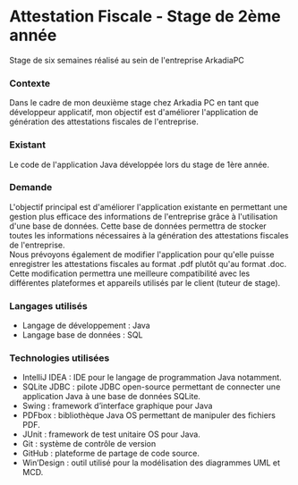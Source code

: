 # Attestation Fiscale - Stage de 2ème année

<p>Stage de six semaines réalisé au sein de l'entreprise ArkadiaPC</p>

 <h3>Contexte</h3>
<p>
Dans le cadre de mon deuxième stage chez Arkadia PC en tant que développeur applicatif, mon objectif est d'améliorer
l'application de génération des attestations fiscales de l'entreprise.
</p>
<h3>Existant</h3>
<p>
Le code de l'application Java développée lors du stage de 1ère année.
</p>
<h3>Demande</h3>
<p>
L'objectif principal est d'améliorer l'application existante en permettant une gestion plus efficace des informations de l'entreprise
grâce à l'utilisation d'une base de données. Cette base de données permettra de stocker toutes les informations nécessaires à la génération
des attestations fiscales de l'entreprise.
<br />
Nous prévoyons également de modifier l'application pour qu'elle puisse enregistrer les attestations fiscales au format .pdf plutôt qu'au format .doc.
Cette modification permettra une meilleure compatibilité avec les différentes plateformes et appareils utilisés par le client (tuteur de stage).
</p>
<h3>Langages utilisés</h3>
<ul>
<li>Langage de développement : Java</li>
<li>Langage base de données : SQL</li>
</ul>
<h3>Technologies utilisées</h3>
<p>
<ul>
<li>IntelliJ IDEA : IDE pour le langage de programmation Java notamment.</li>
<li>SQLite JDBC : pilote JDBC open-source permettant de connecter une application Java à une base de données SQLite.</li>
<li>Swing : framework d’interface graphique pour Java</li>
<li>PDFbox : bibliothèque Java OS permettant de manipuler des fichiers PDF.</li>
<li>JUnit : framework de test unitaire OS pour Java.</li>
<li>Git : système de contrôle de version</li>
<li>GitHub : plateforme de partage de code source.</li>
<li>Win’Design : outil utilisé pour la modélisation des diagrammes UML et MCD.</li>
</ul>
